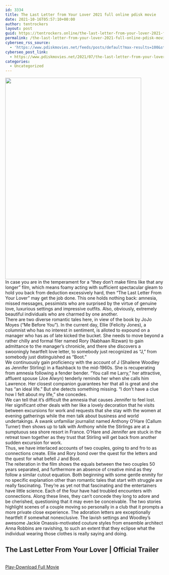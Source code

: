```yaml
---
id: 3334
title: The Last Letter from Your Lover 2021 full online pdisk movie
date: 2021-10-16T05:57:10+00:00
author: tentrockers
layout: post
guid: https://tentrockers.online/the-last-letter-from-your-lover-2021-full-online-pdisk-movie/
permalink: /the-last-letter-from-your-lover-2021-full-online-pdisk-movie/
cyberseo_rss_source:
  - 'https://www.pdiskmovies.net/feeds/posts/default?max-results=100&start-index=1101'
cyberseo_post_link:
  - https://www.pdiskmovies.net/2021/07/the-last-letter-from-your-lover-2021.html
categories:
  - Uncategorized
---
```

<div class="separator">
  <a href="https://1.bp.blogspot.com/-Cr21lo1HZY8/YP7ZVOH7VqI/AAAAAAAAZyw/C8-QT9sV_hoTbFOsR_lc6DrIlFIZvCFugCLcBGAsYHQ/s1200/The%2BLast%2BLetter%2Bfrom%2BYour%2BLover%2B2021%2Bfull%2Bonline%2Bpdisk%2Bmovie.jpg"><img loading="lazy" border="0" data-original-height="1200" data-original-width="810" height="640" src="https://1.bp.blogspot.com/-Cr21lo1HZY8/YP7ZVOH7VqI/AAAAAAAAZyw/C8-QT9sV_hoTbFOsR_lc6DrIlFIZvCFugCLcBGAsYHQ/w432-h640/The%2BLast%2BLetter%2Bfrom%2BYour%2BLover%2B2021%2Bfull%2Bonline%2Bpdisk%2Bmovie.jpg" width="432" /></a>
</div>



<div>
  <div>
    <span>In case you are in the temperament for a &#8220;they don&#8217;t make films like that any longer&#8221; film, which means foamy acting with sufficient spectacular gleam to hold you back from deduction excessively hard, then &#8220;The Last Letter From Your Lover&#8221; may get the job done. This one holds nothing back: amnesia, missed messages, pessimists who are surprised by the virtue of genuine love, luxurious settings and impressive outfits. Also, obviously, extremely beautiful individuals who are charmed by one another.&nbsp;</span>
  </div>
  
  <div>
    <span>There are two diverse romantic tales here, in view of the book by JoJo Moyes (&#8220;Me Before You&#8221;). In the current day, Ellie (Felicity Jones), a columnist who has no interest in sentiment, is alloted to expound on a manager who has as of late kicked the bucket. She needs to move beyond a rather chilly and formal filer named Rory (Nabhaan Rizwan) to gain admittance to the manager&#8217;s chronicle, and there she discovers a swooningly heartfelt love letter, to somebody just recognized as &#8220;J,&#8221; from somebody just distinguished as &#8220;Boot.&#8221;&nbsp;</span>
  </div>
  
  <div>
    <span>We continuously gain proficiency with the account of J (Shailene Woodley as Jennifer Stirling) in a flashback to the mid-1960s. She is recuperating from amnesia following a fender bender. &#8220;You call me Larry,&#8221; her attractive, affluent spouse (Joe Alwyn) tenderly reminds her when she calls him Lawrence. Her closest companion guarantees her that all is great and she has &#8220;an ideal life.&#8221; But she detects something missing. &#8220;I don&#8217;t have a clue how I felt about my life,&#8221; she concedes.&nbsp;</span>
  </div>
  
  <div>
    <span>We can tell that it&#8217;s difficult the amnesia that causes Jennifer to feel lost. Her significant other deals with her like a lovely decoration that he visits between excursions for work and requests that she stay with the women at evening gatherings while the men talk about business and world undertakings. A swank unfamiliar journalist named Anthony O&#8217;Hare (Callum Turner) then shows up to talk with Anthony while the Stirlings are at a sumptuous sea shore resort in France. O&#8217;Hare and Jennifer are stuck in the retreat town together as they trust that Stirling will get back from another sudden excursion for work.&nbsp;</span>
  </div>
  
  <div>
    <span>Thus, we have interlaced accounts of two couples, going to and fro to as connections create. Ellie and Rory bond over the quest for the letters and the quest for what befell J and Boot.&nbsp;</span>
  </div>
  
  <div>
    <span>The reiteration in the film shows the equals between the two couples 50 years separated, and furthermore an absence of creative mind as they follow a similar cutout equation. Both beginning with some gentle enmity for no specific explanation other than romantic tales that start with struggle are really fascinating. They&#8217;re as yet not that fascinating and the entertainers have little science. Each of the four have had troubled encounters with connections. Along these lines, they can&#8217;t concede they long to adore and be cherished, questioning that it may even be conceivable. The two stories highlight scenes of a couple moving so personally in a club that it prompts a more private close experience. The adoration letters are exceptionally heartfelt if somewhat nonexclusive. The lavish settings and Woodley&#8217;s awesome Jackie Onassis-motivated couture styles from ensemble architect Anna Robbins are ravishing, to such an extent that they eclipse what the individual wearing those clothes is really saying and doing.</span>
  </div>
</div>

## <span>The Last Letter From Your Lover | Official Trailer&nbsp;</span>

  
<a href="https://www.pdisk.net/share-video?videoid=nv2had002487" onclick="window.open('https://www.pdisk.net/share-video?videoid=nv2had002487'); return false;" target="popup" rel="noopener"><br /> Play-Download Full Movie<br /> </a>